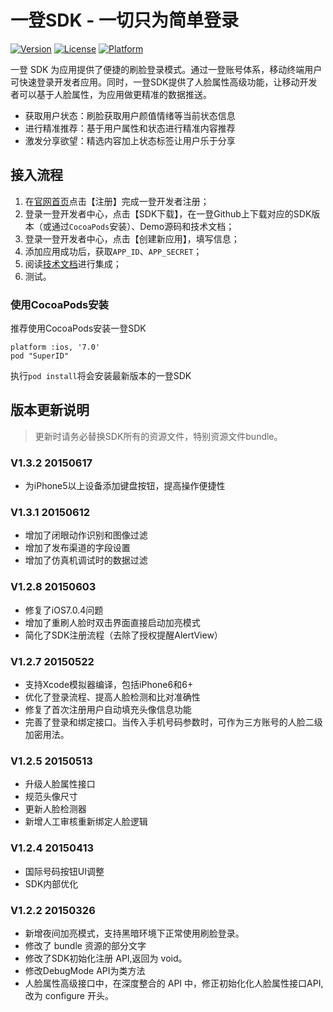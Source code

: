 # 一登SDK - 一切只为简单登录

[![Version](https://img.shields.io/cocoapods/v/SuperID.svg?style=flat)](http://cocoapods.org/pods/SuperID)
[![License](https://img.shields.io/cocoapods/l/SuperID.svg?style=flat)](http://cocoapods.org/pods/SuperID)
[![Platform](https://img.shields.io/cocoapods/p/SuperID.svg?style=flat)](http://cocoapods.org/pods/SuperID)

一登 SDK 为应用提供了便捷的刷脸登录模式。通过一登账号体系，移动终端用户可快速登录开发者应用。同时，一登SDK提供了人脸属性高级功能，让移动开发者可以基于人脸属性，为应用做更精准的数据推送。

- 获取用户状态：刷脸获取用户颜值情绪等当前状态信息
- 进行精准推荐：基于用户属性和状态进行精准内容推荐
- 激发分享欲望：精选内容加上状态标签让用户乐于分享

## 接入流程

1. 在[官网首页](http://superid.me)点击【注册】完成一登开发者注册；
2. 登录一登开发者中心，点击【SDK下载】，在一登Github上下载对应的SDK版本（或通过```CocoaPods```安装）、Demo源码和技术文档；
3. 登录一登开发者中心，点击【创建新应用】，填写信息；
4. 添加应用成功后，获取```APP_ID```、```APP_SECRET```；
5. 阅读[技术文档](http://superid.me/document/iOS_f.html)进行集成；
6. 测试。


### 使用CocoaPods安装

推荐使用CocoaPods安装一登SDK

```
platform :ios, '7.0'
pod "SuperID"
```

执行```pod install```将会安装最新版本的一登SDK

## 版本更新说明

> 更新时请务必替换SDK所有的资源文件，特别资源文件bundle。

### V1.3.2 20150617

- 为iPhone5以上设备添加键盘按钮，提高操作便捷性


### V1.3.1 20150612

- 增加了闭眼动作识别和图像过滤
- 增加了发布渠道的字段设置
- 增加了仿真机调试时的数据过滤


### V1.2.8 20150603

- 修复了iOS7.0.4问题
- 增加了重刷人脸时双击界面直接启动加亮模式
- 简化了SDK注册流程（去除了授权提醒AlertView）


### V1.2.7 20150522

- 支持Xcode模拟器编译，包括iPhone6和6+
- 优化了登录流程、提高人脸检测和比对准确性
- 修复了首次注册用户自动填充头像信息功能
- 完善了登录和绑定接口。当传入手机号码参数时，可作为三方账号的人脸二级加密用法。

### V1.2.5 20150513

- 升级人脸属性接口
- 规范头像尺寸
- 更新人脸检测器
- 新增人工审核重新绑定人脸逻辑


### V1.2.4 20150413

- 国际号码按钮UI调整
- SDK内部优化

### V1.2.2 20150326

- 新增夜间加亮模式，支持黑暗环境下正常使用刷脸登录。
- 修改了 bundle 资源的部分文字
- 修改了SDK初始化注册 API,返回为 void。
- 修改DebugMode API为类方法
- 人脸属性高级接口中，在深度整合的 API 中，修正初始化化人脸属性接口API, 改为 configure 开头。
